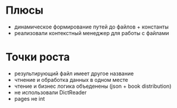 # Плюсы
* динамическое формирование путей до файлов + константы
* реализовали контекстный менеджер для работы с файлами


# Точки роста
* результирующий файл имеет другое название
* чтнение и обработка данных в одном месте
* чтение и бизнес логика объеденены (json + book distribution)
* не использовали DictReader
* pages не int


